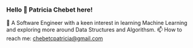 ### Hello 👋 Patricia Chebet here!

🌱 A Software Engineer with a keen interest in learning Machine Learning and exploring more around Data Structures and Algorithsm.
📫 How to reach me: chebetcpatricia@gmail.com

<!--
**PatriciaChebet/PatriciaChebet** is a ✨ _special_ ✨ repository because its `README.md` (this file) appears on your GitHub profile.

Here are some ideas to get you started:
- 
-->

